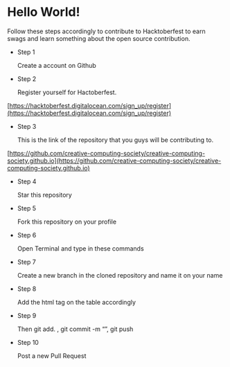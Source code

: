 # Hello World!
Follow these steps
accordingly to contribute to Hacktoberfest to earn swags and learn
something about the open source contribution.

- Step 1 
	 

	Create a account on
Github

- Step 2 

	Register yourself
for Hactoberfest.

[https://hacktoberfest.digitalocean.com/sign_up/register](https://hacktoberfest.digitalocean.com/sign_up/register)

- Step 3 

	This is the link of
the repository that you guys will be contributing to.

[https://github.com/creative-computing-society/creative-computing-society.github.io](https://github.com/creative-computing-society/creative-computing-society.github.io)

- Step 4 

	Star this
repository

- Step 5 

	Fork this
repository on your profile

- Step 6 

	Open Terminal and
type in these commands

- Step 7 

	Create a new branch
in the cloned repository and name it on your name

- Step 8 
	 

	Add the html tag on
the table accordingly

- Step 9 

	Then git add. , git
commit -m “”, git push

- Step 10 

	Post a new Pull
Request

